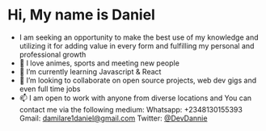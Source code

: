 # Hi, My name is Daniel 
- I am seeking an opportunity to make the best use of my knowledge and utilizing it for adding value in every form and fulfilling my personal and professional growth
- 👀  I love animes, sports and meeting new people
- 🌱 I’m currently learning Javascript & React
- 💞️ I’m looking to collaborate on open source projects, web dev gigs and even full time jobs
- 📫 I am open to work with anyone from diverse locations and You can contact me via the following medium:
Whatsapp: +2348130155393
Gmail: damilare1daniel@gmail.com
Twitter: [@DevDannie](https://twitter.com/DevDannie)



